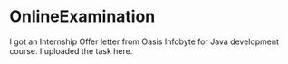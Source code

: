 # OnlineExamination
I got an Internship Offer letter from Oasis Infobyte for Java development course. I uploaded the task here.
